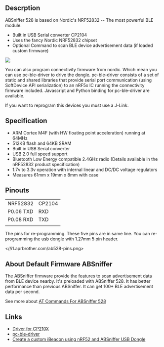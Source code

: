 ## Descrption

ABSniffer 528 is based on Nordic's NRF52832 -- The most powerful BLE
module.

  - Built in USB Serial converter CP2104
  - Uses the fancy Nordic NRF52832 chipset
  - Optional Command to scan BLE device advertisement data (if loaded
    custom
firmware)

<img src="https://blog.aprbrother.com/wp-content/uploads/2017/04/Wlidcase1-180x180.jpg">

You can also program connectivity firmware from nordic. Which mean you
can use pc-ble-driver to drive the dongle. pc-ble-driver consists of a
set of static and shared libraries that provide serial port
communication (using SoftDevice API serialization) to an nRF5x IC
running the connectivity firmware included. Javascript and Python
binding for pc-ble-driver are available.

If you want to reprogram this devices you must use a J-Link.

## Specification

  - ARM Cortex M4F (with HW floating point acceleration) running at
    64MHz
  - 512KB flash and 64KB SRAM
  - Built in USB Serial converter
  - USB 2.0 full speed support
  - Bluetooth Low Energy compatible 2.4GHz radio (Details available in
    the nRF52832 product specification)
  - 1.7v to 3.3v operation with internal linear and DC/DC voltage
    regulators
  - Measures 61mm x 19mm x 8mm with case

## Pinouts

|           |        |
| --------- | ------ |
| NRF52832  | CP2104 |
| P0.06 TXD | RXD    |
| P0.08 RXD | TXD    |
|  |

The pins for re-programming. These five pins are in same line. You can
re-programming the usb dongle with 1.27mm 5 pin header.

<//i1.aprbrother.com/ab528-pins.png>

## About Default Firmware ABSniffer

The ABSniffer firmware provide the features to scan advertisement data
from BLE device nearby. It's preloaded with ABSniffer 528. It has better
performance than previous ABSniffer. It can get 100+ BLE advertisement
data per second.

See more about [AT Commands For ABSniffer
528](AT_Commands_For_ABSniffer_528.md)

## Links

  - [Driver for
    CP210X](https://www.silabs.com/products/mcu/Pages/USBtoUARTBridgeVCPDrivers.aspx)
  - [pc-ble-driver](https://github.com/NordicSemiconductor/pc-ble-driver)
  - [Create a custom iBeacon using nRF52 and ABSniffer USB
    Dongle](https://github.com/classycodeoss/absniffer-ibeacon)
